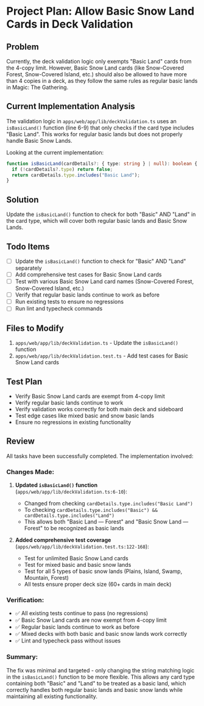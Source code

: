# Project Plan: Allow Basic Snow Land Cards in Deck Validation

## Problem
Currently, the deck validation logic only exempts "Basic Land" cards from the 4-copy limit. However, Basic Snow Land cards (like Snow-Covered Forest, Snow-Covered Island, etc.) should also be allowed to have more than 4 copies in a deck, as they follow the same rules as regular basic lands in Magic: The Gathering.

## Current Implementation Analysis
The validation logic in `apps/web/app/lib/deckValidation.ts` uses an `isBasicLand()` function (line 6-9) that only checks if the card type includes "Basic Land". This works for regular basic lands but does not properly handle Basic Snow Lands.

Looking at the current implementation:
```typescript
function isBasicLand(cardDetails?: { type: string } | null): boolean {
  if (!cardDetails?.type) return false;
  return cardDetails.type.includes("Basic Land");
}
```

## Solution
Update the `isBasicLand()` function to check for both "Basic" AND "Land" in the card type, which will cover both regular basic lands and Basic Snow Lands.

## Todo Items
- [ ] Update the `isBasicLand()` function to check for "Basic" AND "Land" separately
- [ ] Add comprehensive test cases for Basic Snow Land cards
- [ ] Test with various Basic Snow Land card names (Snow-Covered Forest, Snow-Covered Island, etc.)
- [ ] Verify that regular basic lands continue to work as before
- [ ] Run existing tests to ensure no regressions
- [ ] Run lint and typecheck commands

## Files to Modify
1. `apps/web/app/lib/deckValidation.ts` - Update the `isBasicLand()` function
2. `apps/web/app/lib/deckValidation.test.ts` - Add test cases for Basic Snow Land cards

## Test Plan
- Verify Basic Snow Land cards are exempt from 4-copy limit
- Verify regular basic lands continue to work
- Verify validation works correctly for both main deck and sideboard
- Test edge cases like mixed basic and snow basic lands
- Ensure no regressions in existing functionality

## Review
All tasks have been successfully completed. The implementation involved:

### Changes Made:
1. **Updated `isBasicLand()` function** (`apps/web/app/lib/deckValidation.ts:6-10`):
   - Changed from checking `cardDetails.type.includes("Basic Land")` 
   - To checking `cardDetails.type.includes("Basic") && cardDetails.type.includes("Land")`
   - This allows both "Basic Land — Forest" and "Basic Snow Land — Forest" to be recognized as basic lands

2. **Added comprehensive test coverage** (`apps/web/app/lib/deckValidation.test.ts:122-168`):
   - Test for unlimited Basic Snow Land cards
   - Test for mixed basic and basic snow lands
   - Test for all 5 types of basic snow lands (Plains, Island, Swamp, Mountain, Forest)
   - All tests ensure proper deck size (60+ cards in main deck)

### Verification:
- ✅ All existing tests continue to pass (no regressions)
- ✅ Basic Snow Land cards are now exempt from 4-copy limit
- ✅ Regular basic lands continue to work as before
- ✅ Mixed decks with both basic and basic snow lands work correctly
- ✅ Lint and typecheck pass without issues

### Summary:
The fix was minimal and targeted - only changing the string matching logic in the `isBasicLand()` function to be more flexible. This allows any card type containing both "Basic" and "Land" to be treated as a basic land, which correctly handles both regular basic lands and basic snow lands while maintaining all existing functionality.
